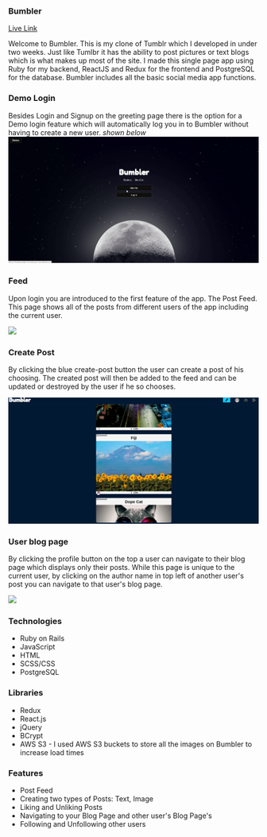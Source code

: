 ### Bumbler
[Live Link](https://mlsbumbler.herokuapp.com)


Welcome to Bumbler. This is my clone of Tumblr which I developed in under two weeks. Just like Tumlbr it has the ability to post pictures or text blogs which is what makes up most of the site. I made this single page app using Ruby for my backend, ReactJS and Redux for the frontend and PostgreSQL for the database. Bumbler includes all the basic social media app functions.

### Demo Login

Besides Login and Signup on the greeting page there is the option for a Demo login feature which will automatically log you in to Bumbler without having to create a new user. *shown below*
![](Demo-Login.gif)

### Feed

Upon login you are introduced to the first feature of the app. The Post Feed. This page shows all of the posts from different users of the app including the current user.

![](Post-Feed-u.gif)

### Create Post

By clicking the blue create-post button the user can create a post of his choosing. The created post will then be added to the feed and can be updated or destroyed by the user if he so chooses.

![](Create-Post-u.gif)

### User blog page

By clicking the profile button on the top a user can navigate to their blog page which displays only their posts. While this page is unique to the current user, by clicking on the author name in top left of another user's post you can navigate to that user's blog page.

![](User-Blog.gif)



### Technologies
  * Ruby on Rails
  * JavaScript
  * HTML
  * SCSS/CSS
  * PostgreSQL
  
 ### Libraries
  * Redux
  * React.js
  * jQuery
  * BCrypt
  * AWS S3 - I used AWS S3 buckets to store all the images on Bumbler to increase load times
 
### Features
 * Post Feed
 * Creating two types of Posts: Text, Image
 * Liking and Unliking Posts
 * Navigating to your Blog Page and other user's Blog Page's
 * Following and Unfollowing other users
